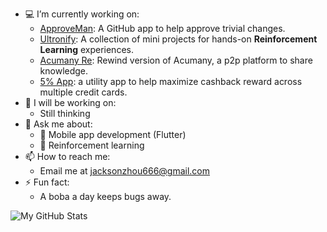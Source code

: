 <!-- For getting emoji: https://emojipedia.org -->

- 💻 I’m currently working on:
  - [ApproveMan](https://github.com/tianhaoz95/approveman): A GitHub app to help approve trivial changes.
  - [Ultronify](https://github.com/ultronify): A collection of mini projects for hands-on **Reinforcement Learning** experiences.
  - [Acumany Re](https://github.com/tianhaoz95/acumany-re): Rewind version of Acumany, a p2p platform to share knowledge.
  - [5% App](https://github.com/tianhaoz95/iwfp): a utility app to help maximize cashback reward across multiple credit cards.
- 🔭 I will be working on:
  - Still thinking
- 💬 Ask me about:
  - 📱 Mobile app development (Flutter)
  - 🤖 Reinforcement learning
- 📫 How to reach me:
  - Email me at jacksonzhou666@gmail.com
- ⚡ Fun fact:
  - A boba a day keeps bugs away.

![My GitHub Stats](https://github-readme-stats.vercel.app/api?username=tianhaoz95&&show_icons=true&theme=radical)
